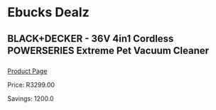 
# Ebucks Dealz
## BLACK+DECKER - 36V 4in1 Cordless POWERSERIES Extreme Pet Vacuum Cleaner
[Product Page](https://www.ebucks.com/web/shop/productSelected.do?prodId=1173023830&catId=998409624)

Price: R3299.00

Savings: 1200.0


	